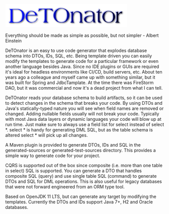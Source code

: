 ![Title](images/title.png)

Everything should be made as simple as possible, but not simpler - Albert Einstein

DeTOnator is an easy to use code generator that explodes database schema into DTOs, IDs, SQL, etc. Being template driven you can
easily modify the templates to generate code for a particular framework or even another language besides Java. Since no IDE plugins
or GUIs are required it's ideal for headless environments like CI/CD, build servers, etc. About ten years ago a colleague and myself
came up with something similar, but it was built for Spring and JdbcTamplate. At the time there was FireStorm DAO, but it was commercial
and now it's a dead project from what I can tell.

DeTOnator reads your database schema to build artifacts, so it can be used to detect changes in the schema that breaks your
code. By using DTOs and Java's statically-typed nature you will see when field names are removed or changed. Adding nullable
fields usually will not break your code. Typically with most Java data layers or dynamic languages your code will blow up at
run time. Just make sure to always use a field list for select instead of select *. select * is handy for generating DML SQL,
but as the table schema is altered select * will pick up all changes.

A Maven plugin is provided to generate DTOs, IDs and SQL in the generated-sources or generated-test-sources directory. This
provides a simple way to generate code for your project.

CQRS is supported out of the box since composite (i.e. more than one table in select) SQL is supported. You can generate a DTO that
handles composite SQL (query) and use single table SQL (command) to generate DTOs and SQL for DML operations. This is also useful
for legacy databases that were not forward engineered from an ORM type tool.

Based on OpenJDK 11 LTS, but can generate any target by modifying the templates. Currently the DTOs and IDs support Java 7+, H2 and
Oracle databases.
